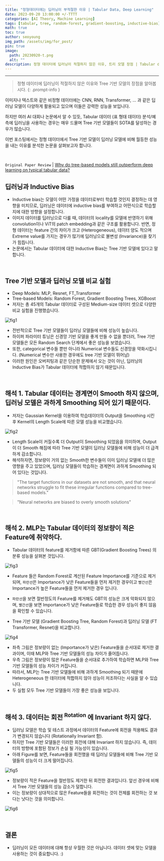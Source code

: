 ```yaml
---
title: "정형데이터에는 딥러닝이 부적절한 이유 | Tabular Data, Deep Learning"
date: 2023-09-20 13:00:00 +/-TTTT
categories: [AI Theory, Machine Learning]
tags: [tabular, tree, random-forest, gradient-boosting, inductive-bias]
math: true
toc: true
author: seoyoung
img_path: /assets/img/for_post/
pin: true
image:
  path: 20230920-t.png
  alt: ""
description: 정형 데이터에 딥러닝이 적절하지 않은 이유, 트리 모델 장점 | Tabular data, Tree-based model, Inductive bias
---
```



------------------------

> 정형 데이터에 딥러닝이 적절하지 않은 이유와 Tree 기반 모델의 장점을 알아봅시다. 
{: .prompt-info }

이미지나 텍스트와 같은 비정형 데이터에는 CNN, RNN, Transformer, ... 과 같은 딥러닝 모델이 다양하게 활용되고 있으며 이들은 강력한 성능을 보입니다.

하지만 여러 AI 대회나 논문에서 알 수 있듯, Tabular 데이터 (표 형태 데이터) 분석/예측에 딥러닝을 사용하는 경우는 매우 드물며 Tree 기반 모델들이 SOTA를 달성하는 경우가 많습니다. 

이번 포스팅에서는 정형 데이터에서 Tree 기반 모델이 딥러닝 모델에 비해 월등한 성능을 내는 이유를 분석한 논문을 살펴보고자 합니다.

&nbsp;
&nbsp;
&nbsp;

`Original Paper Review` 
| [Why do tree-based models still outperform deep learning on typical tabular data?](https://github.com/standing-o/Machine_Learning_Paper_Review/issues/19)

## **딥러닝과 Inductive Bias**
- Inductive bias는 모델이 어떤 가정을 데이터로부터 학습할 것인지 결정하는 데 영향을 미치므로, 딥러닝은 데이터에 inductive bias를 부여하고 어떤식으로 학습할지에 대한 방향을 설정합니다.
- 이미지 데이터를 딥러닝으로 다룰 때, 데이터의 locality를 모델에 반영하기 위해 convolution이나 ViT의 patch embedding과 같은 구조를 활용합니다. 반면, 정형 데이터는 feature 간의 차이가 크고 (Heterogeneous), 
데이터 양도 적으며 Extreme value를 가지는 경우가 많기에 딥러닝으로 불변성 (Invariance)을 찾기가 힘듭니다.
- 논문에서는 Tabular 데이터에 대한 Inductive Bias는 Tree 기반 모델에 있다고 말합니다.

&nbsp;
&nbsp;
&nbsp;

## **Tree 기반 모델과 딥러닝 모델 비교 실험**
- Deep Models: MLP, Resnet, FT_Transformer
- Tree-based Models: Random Forest, Gradient Boosting Trees, XGBoost
- 저자는 총 45개의 Tabular 데이터로 구성된 Medium-size 데이터 셋으로 다양한 비교 실험을 진행했습니다.

![fig1](20230920-1.png)

- 전반적으로 Tree 기반 모델들이 딥러닝 모델들에 비해 성능이 높습니다. 
- 하이퍼 파라미터 튜닝은 신경망 기반 모델을 좋게 만들 수 없을 뿐더러, Tree 기반 모델들은 모든 Random Search 단계에서 좋은 성능을 보였습니다.
- 또한, categorical 변수들 뿐만 아니라 Numerical 변수들도 신경망을 약화시킵니다. (Numerical 변수만 사용한 경우에도 tree 기반 모델이 뛰어남)
- 이러한 원인은 오버피팅과 같은 단순한 문제에서 오는 것이 아닌, 딥러닝의 Inductive Bias가 Tabular 데이터에 적합하지 않기 때문입니다.

&nbsp;
&nbsp;
&nbsp;

## **해석 1. Tabular 데이터는 경계면이 Smooth 하지 않으며, 딥러닝 모델은 과하게 Smoothing 되어 있기 때문이다.**
- 저자는 Gaussian Kernel을 이용하여 학습데이터의 Output을 Smoothing 시킨 후 Kernel의 Length Scale에 따른 모델 성능을 비교했습니다. 

![fig2](20230920-2.png)

- Length Scale이 커질수록 더 Output이 Smoothing 되었음을 의미하며, Output이 더 Smooth 해짐에 따라 Tree 기반 모델이 딥러닝 모델들에 비해 성능이 더 급격하게 감소합니다. 
- 해석하자면, 정보량이 거의 없는 Smooth한 변수들이 이미 딥러닝 모델에 더 많은 영향을 주고 있었으며, 딥러닝 모델들이 학습하는 경계면이 과하게 Smoothing 되어 있다는 것입니다.

> "The target functions in our datasets are not smooth, and that neural networks struggle to fit these irregular functions compared to tree-based models."

> "Neural networks are biased to overly smooth solutions"

&nbsp;
&nbsp;
&nbsp;

## **해석 2. MLP는 Tabular 데이터의 정보량이 적은 Feature에 취약하다.**
- Tabular 데이터의 feature를 제거함에 따른 GBT(Gradient Boosting Trees) 의 분류 성능을 살펴본 것입니다.

![fig3](20230920-3.png)

- Feature 들은 Random Forest로 계산된 Feature Importance를 기준으로 제거되며, `파란선`은 Importance가 낮은 Feature들을 먼저 제거한 경우이고 `빨간선`은 Importance가 높은 Feature들을 먼저 제거한 경우 입니다.
- `파란선`을 보면 절반정도의 Feature를 제거해도 GBT의 성능은 크게 악화되지 않으며, `빨간선`을 보면 Importance가 낮은 Feature들로 학습한 경우 성능이 좋지 않음을 확인할 수 있습니다.

- Tree 기반 모델 (Gradient Boosting Tree, Random Forest)과 딥러닝 모델 (FT Transformer, Resnet)을 비교합니다.

![fig4](20230920-4.png)

- 좌측 그림은 정보량이 없는 (Importance가 낮은) Feature들을 순서대로 제거한 결과이며, 이때 MLP와 Tree 기반 모델들의 성능 차이가 줄어듭니다.
- 우측 그림은 정보량이 많은 Feature들을 순서대로 추가하여 학습하면 MLP와 Tree 기반 모델들의 성능 차이가 커집니다.
- 따라서, MLP는 Tree 기반 모델들에 비해 과하게 Smoothing 되기 때문에 Heterogeneous 한 데이터에 적합하지 않아 성능이 저조하다는 사실을 알 수 있습니다.
- 두 실험 모두 Tree 기반 모델들이 가장 좋은 성능을 보입니다.

&nbsp;
&nbsp;
&nbsp;

## **해석 3. 데이터는 회전 <sup>Rotation</sup> 에 Invariant 하지 않다.**
- 딥러닝 모델은 학습 및 테스트 과정에서 데이터의 Feature에 회전을 적용해도 결과가 변경되지 않습니다 (Rotationally Invariant 함).
- 하지만 Tree 기반 모델들은 이러한 회전에 대해 Invariant 하지 않습니다. 즉, 데이터의 방향에 포함된 정보가 손실 될 가능성이 있습니다.
- 아래 Figure를 보면, Feature들을 회전했을 때 딥러닝 모델들에 비해 Tree 기반 모델들의 성능이 더 크게 떨어집니다. 

![fig5](20230920-5.png)

- 정보량이 적은 Feature을 절반정도 제거한 뒤 회전한 결과입니다. 앞선 경우에 비해서 Tree 기반 모델들의 성능 감소가 덜합니다. 
- 이는 정보량이 상대적으로 많은 Feature들을 회전하는 것이 전체를 회전하는 것 보다는 낫다는 것을 의미합니다.

![fig6](20230920-6.png)

&nbsp;
&nbsp;
&nbsp;

## **결론**
- 딥러닝이 모든 데이터에 대해 항상 우월한 것은 아닙니다. 데이터 셋에 맞는 모델을 사용하는 것이 중요합니다. :)
